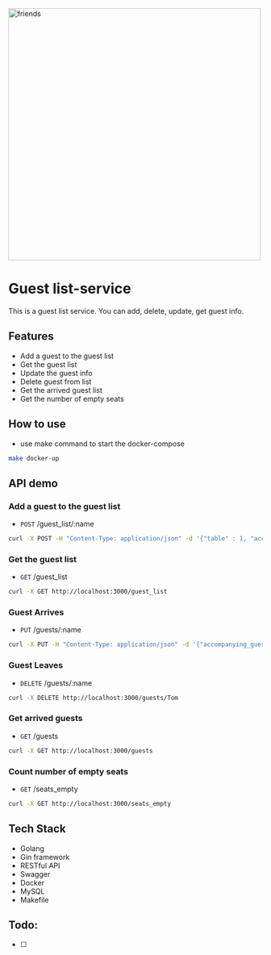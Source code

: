 <img src="https://raw.githubusercontent.com/scraly/gophers/main/friends.png" alt="friends" width=500>


# Guest list-service
This is a guest list service. You can add, delete, update, get guest info.

## Features
- Add a guest to the guest list
- Get the guest list
- Update the guest info
- Delete guest from list
- Get the arrived guest list
- Get the number of empty seats

## How to use
- use make command to start the docker-compose
```bash
make docker-up
```

## API demo
### Add a guest to the guest list
- `POST` /guest_list/:name
```bash
curl -X POST -H "Content-Type: application/json" -d '{"table" : 1, "accompanying_guests":1}' http://localhost:3000/guest_list/Tom
```

### Get the guest list
- `GET`  /guest_list
```bash
curl -X GET http://localhost:3000/guest_list
```

### Guest Arrives
- `PUT` /guests/:name
```bash
curl -X PUT -H "Content-Type: application/json" -d '{"accompanying_guests":2}' http://localhost:3000/guests/Tom
```

### Guest Leaves
- `DELETE` /guests/:name
```bash
curl -X DELETE http://localhost:3000/guests/Tom
```

### Get arrived guests
- `GET` /guests
```bash
curl -X GET http://localhost:3000/guests
```

### Count number of empty seats
- `GET` /seats_empty
```bash
curl -X GET http://localhost:3000/seats_empty
```

## Tech Stack
- Golang
- Gin framework
- RESTful API
- Swagger
- Docker
- MySQL
- Makefile

## Todo:
- [ ]